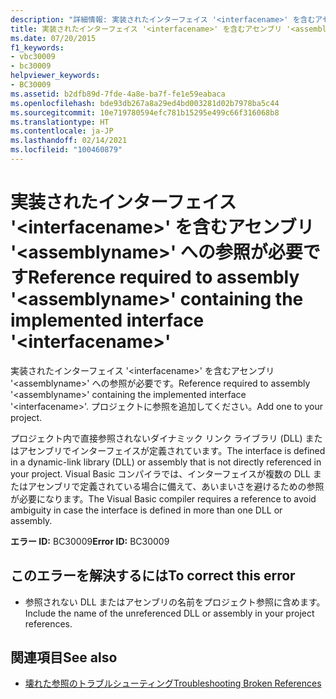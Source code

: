 ```yaml
---
description: "詳細情報: 実装されたインターフェイス '<interfacename>' を含むアセンブリ '<assemblyname>' への参照が必要です"
title: 実装されたインターフェイス '<interfacename>' を含むアセンブリ '<assemblyname>' への参照が必要です
ms.date: 07/20/2015
f1_keywords:
- vbc30009
- bc30009
helpviewer_keywords:
- BC30009
ms.assetid: b2dfb89d-7fde-4a8e-ba7f-fe1e59eabaca
ms.openlocfilehash: bde93db267a8a29ed4bd003281d02b7978ba5c44
ms.sourcegitcommit: 10e719780594efc781b15295e499c66f316068b8
ms.translationtype: HT
ms.contentlocale: ja-JP
ms.lasthandoff: 02/14/2021
ms.locfileid: "100460879"
---
```

# <a name="reference-required-to-assembly-assemblyname-containing-the-implemented-interface-interfacename"></a><span data-ttu-id="cef33-103">実装されたインターフェイス '\<interfacename>' を含むアセンブリ '\<assemblyname>' への参照が必要です</span><span class="sxs-lookup"><span data-stu-id="cef33-103">Reference required to assembly '\<assemblyname>' containing the implemented interface '\<interfacename>'</span></span>

<span data-ttu-id="cef33-104">実装されたインターフェイス '\<interfacename>' を含むアセンブリ '\<assemblyname>' への参照が必要です。</span><span class="sxs-lookup"><span data-stu-id="cef33-104">Reference required to assembly '\<assemblyname>' containing the implemented interface '\<interfacename>'.</span></span> <span data-ttu-id="cef33-105">プロジェクトに参照を追加してください。</span><span class="sxs-lookup"><span data-stu-id="cef33-105">Add one to your project.</span></span>  
  
 <span data-ttu-id="cef33-106">プロジェクト内で直接参照されないダイナミック リンク ライブラリ (DLL) またはアセンブリでインターフェイスが定義されています。</span><span class="sxs-lookup"><span data-stu-id="cef33-106">The interface is defined in a dynamic-link library (DLL) or assembly that is not directly referenced in your project.</span></span> <span data-ttu-id="cef33-107">Visual Basic コンパイラでは、インターフェイスが複数の DLL またはアセンブリで定義されている場合に備えて、あいまいさを避けるための参照が必要になります。</span><span class="sxs-lookup"><span data-stu-id="cef33-107">The Visual Basic compiler requires a reference to avoid ambiguity in case the interface is defined in more than one DLL or assembly.</span></span>  
  
 <span data-ttu-id="cef33-108">**エラー ID:** BC30009</span><span class="sxs-lookup"><span data-stu-id="cef33-108">**Error ID:** BC30009</span></span>  
  
## <a name="to-correct-this-error"></a><span data-ttu-id="cef33-109">このエラーを解決するには</span><span class="sxs-lookup"><span data-stu-id="cef33-109">To correct this error</span></span>  
  
- <span data-ttu-id="cef33-110">参照されない DLL またはアセンブリの名前をプロジェクト参照に含めます。</span><span class="sxs-lookup"><span data-stu-id="cef33-110">Include the name of the unreferenced DLL or assembly in your project references.</span></span>  
  
## <a name="see-also"></a><span data-ttu-id="cef33-111">関連項目</span><span class="sxs-lookup"><span data-stu-id="cef33-111">See also</span></span>

- [<span data-ttu-id="cef33-112">壊れた参照のトラブルシューティング</span><span class="sxs-lookup"><span data-stu-id="cef33-112">Troubleshooting Broken References</span></span>](/visualstudio/ide/troubleshooting-broken-references)
